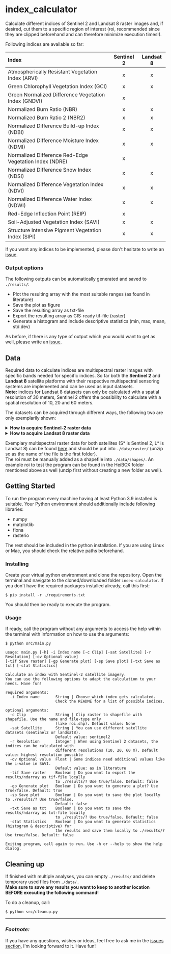 # index_calculator

Calculate different indices of Sentinel 2 and Landsat 8 raster images and, if desired, cut them to a specific region of interest (roi, recommended since they are clipped beforehand and can therefore minimize execution times!).

Following indices are available so far:

| Index | Sentinel 2 | Landsat 8 |
|:------|:----------:|:---------:|
| Atmospherically Resistant Vegetation Index (ARVI) | x | x |
| Green Chlorophyll Vegetation Index (GCI) | x | x |
| Green Normalized Difference Vegetation Index (GNDVI) | x | |
| Normalized Burn Ratio (NBR) | x | x |
| Normalized Burn Ratio 2 (NBR2) | x | x |
| Normalized Difference Build-up Index (NDBI) | x | x |
| Normalized Difference Moisture Index (NDMI) | x | x |
| Normalized Difference Red-Edge Vegetation Index (NDRE) | x |  |
| Normalized Difference Snow Index (NDSI) | x | x |
| Normalized Difference Vegetation Index (NDVI) | x | x |
| Normalized Difference Water Index (NDWI) | x | x |
| Red-Edge Inflection Point (REIP) | x |  |
| Soil-Adjusted Vegetation Index (SAVI) | x | x |
| Structure Intensive Pigment Vegetation Index (SIPI) | x | x |

If you want any indices to be implemented, please don't hesitate to write an <a href="https://github.com/GrHalbgott/index-calculator/issues">issue</a>.

### Output options

The following outputs can be automatically generated and saved to `./results/`:
- Plot the resulting array with the most suitable ranges (as found in literature)
- Save the plot as figure
- Save the resulting array as txt-file
- Export the resulting array as GIS-ready tif-file (raster)
- Generate a histogram and include descriptive statistics (min, max, mean, std.dev)

As before, if there is any type of output which you would want to get as well, please write an <a href="https://github.com/GrHalbgott/index-calculator/issues">issue</a>.


## Data

Required data to calculate indices are multispectral raster images with specific bands needed for specific indices. So far both the **Sentinel 2** and **Landsat 8** satellite platforms with their respective multispectral sensoring systems are implemented and can be used as input datasets. <br/>
**Note:** indices for Landsat 8 datasets can only be calculated with a spatial resolution of 30 meters, Sentinel 2 offers the possibility to calculate with a spatial resolution of  10, 20 and 60 meters.

The datasets can be acquired through different ways, the following two are only exemplarily shown:

<details>
   <summary><b>How to acquire Sentinel-2 raster data</b></summary>
<br/>

1. Navigate to <a href="https://scihub.copernicus.eu/dhus/#/self-registration">Copernicus Open Access Hub by ESA registration form</a> and set up an account (skip if already registered)
2. Log in on <a href="https://scihub.copernicus.eu/dhus/#/home">Copernicus Open Access Hub</a>. Without logging in you cannot download the required data
3. Specify the search area in the map with right-click (move map with left-click and zoom in with mouse wheel)
4. Click on the three stripes left of the search box to open the advanced search (upper left corner of screen)
5. Select Sentinel-2 and put following statement in the box for the cloud cover: `[0 TO 2]`
6. If you want to search for data in a specific time period, put the required dates in "sensing period"
7. Click on the search button (upper right of search box) and wait until the results are displayed
8. Search for an image with full extent (no black parts) and minimal cloud cover
9. Hover over the entry and click on the eye icon ("View product details") which appears along with other icons on the lower right side of the entry
10. Check in the quick look window if the data seems suitable
<br/><br/>
    > If the images you are looking for are offline, take a look at <a href="https://github.com/GrHalbgott/Plants-vs-CO2/wiki/Troubleshooting">troubleshooting - Sentinel-2 data offline</a> for some help on that problem.
11. In the Inspector, click on the download-arrow in the lower right corner to download the complete ZIP-file
12. When downloaded, extract the ZIP-file and put the new folder in the `./data/raster/` folder (`./data/raster/S*`)
</details>

<details>
   <summary><b>How to acquire Landsat 8 raster data</b></summary>
<br/>

1. Navigate to <a href="https://ers.cr.usgs.gov/register">USGS EROS registration system</a> and set up an account (skip if already registered)
2. Log in on <a href="https://ers.cr.usgs.gov/login">USGS login form</a>. Without logging in you cannot download the required data
3. Go to <a href="https://earthexplorer.usgs.gov">USGS Earth Explorer</a>
4. Specify the search area in the map by zooming in to the area of interest
5. Click on the "Use Map" button on the left side. This bounds the area of interest in a rectangle which can be used as search criteria
6. Click on "Data Sets" on top of the left box and select Landsat -> Landsat Collection 2 (Level 1 or 2) -> Landsat 8/9 OLI/TIRS...
7. If you want to search for data in a specific time period or with specific cloud coverage, click on "Additional criteria" on top of the left boy and put the required dates in "Date Product Generated"
8. Click on "Results" and wait until the results are displayed
9. Search for an image with minimal cloud cover and with the right footprint (leftmost icon on each image)
10. If the data seems suitable, you can click on the download icon of the according image. A popup pops up and enables you to choose the data you want to download
11. Click on "Product options" and on the download button on top to download the whole data set
12. When downloaded, extract the ZIP-file and put the new folder in the `./data/raster/` folder (`./data/raster/L*`)
</details>

Exemplary multispectral raster data for both satellites (S* is Sentinel 2, L* is Landsat 8) can be found <a href="https://heibox.uni-heidelberg.de/d/5a5c773e48cf410a9ed6/">here</a> and should be put into `./data/raster/` (unzip so as the name of the file is the first folder).<br/>
The roi must be manually added as a shapefile into `./data/shapes/`. An example roi to test the program can be found in the HeiBOX folder mentioned above as well (unzip first without creating a new folder as well).


## Getting Started

To run the program every machine having at least Python 3.9 installed is suitable. Your Python environment should additionally include following libraries:
- numpy
- matplotlib
- fiona
- rasterio

The rest should be included in the python installation. If you are using Linux or Mac, you should check the relative paths beforehand.

### Installing

Create your virtual python environment and clone the repository. Open the terminal and navigate to the cloned/downloaded folder `index-calculator`. If you don't have the required packages installed already, call this first:
```
$ pip install -r ./requirements.txt
```
You should then be ready to execute the program.

### Usage

If ready, call the program without any arguments to access the help within the terminal with information on how to use the arguments:
```
$ python src/main.py

usage: main.py [-h] -i Index name [-c Clip] [-sat Satellite] [-r Resolution] [-ov Optional value]
[-tif Save raster] [-gp Generate plot] [-sp Save plot] [-txt Save as txt] [-stat Statistics]

Calculate an index with Sentinel-2 satellite imagery.
You can use the following options to adapt the calculation to your needs. Have fun!

required arguments:
  -i Index name       String | Choose which index gets calculated.
                      Check the README for a list of possible indices.

optional arguments:
  -c Clip             String | Clip raster to shapefile with shapefile. Use the name and file-type only
                      (like roi.shp). Default value: None
  -sat Satellite      String | You can use different satellite datasets (sentinel2 or landsat8).
                      Default value: sentinel2
  -r Resolution       Integer | When using Sentinel 2 datasets, the indices can be calculated with
                      different resolutions (10, 20, 60 m). Default value: highest resolution possible
  -ov Optional value  Float | Some indices need additional values like the L-value in SAVI.
                      Default value: as in literature
  -tif Save raster    Boolean | Do you want to export the results/ndarray as tif-file locally
                      to ./results/? Use true/false. Default: false
  -gp Generate plot   Boolean | Do you want to generate a plot? Use true/false. Default: true
  -sp Save plot       Boolean | Do you want to save the plot locally to ./results/? Use true/false.
                      Default: false
  -txt Save as txt    Boolean | Do you want to save the results/ndarray as txt-file locally
                      to ./results/? Use true/false. Default: false
  -stat Statistics    Boolean | Do you want to generate statistics (histogram & descriptive) for
                      the results and save them locally to ./results/? Use true/false. Default: false

Exiting program, call again to run. Use -h or --help to show the help dialog.
```

## Cleaning up

If finished with multiple analyses, you can empty `./results/` and delete temporary used files from `./data/.` <br/>
**Make sure to save any results you want to keep to another location BEFORE executing the following command!** <br/>

To do a cleanup, call:
```
$ python src/cleanup.py
```

---

### *Footnote:*

If you have any questions, wishes or ideas, feel free to ask me in the <a href="https://github.com/GrHalbgott/index-calculator/issues">issues section</a>, I'm looking forward to it. Have fun!
